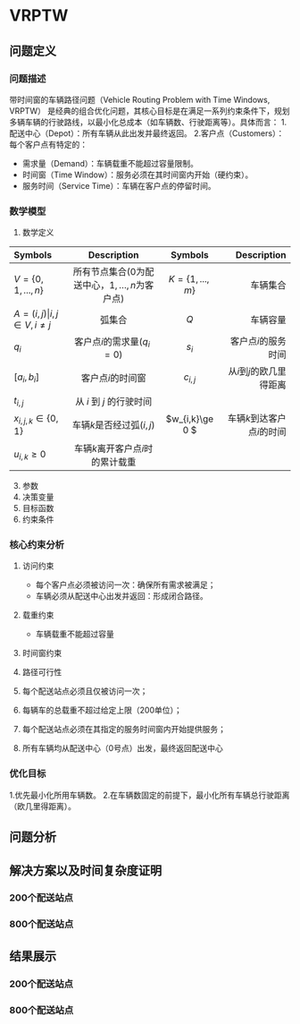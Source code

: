 # VRPTW
## 问题定义
### 问题描述
带时间窗的车辆路径问题（Vehicle Routing Problem with Time Windows, VRPTW） 是经典的组合优化问题，其核心目标是在满足一系列约束条件下，规划多辆车辆的行驶路线，以最小化总成本（如车辆数、行驶距离等）。具体而言：
1.配送中心（Depot）：所有车辆从此出发并最终返回。
2.客户点（Customers）：每个客户点有特定的：
  - 需求量（Demand）：车辆载重不能超过容量限制。
  - 时间窗（Time Window）：服务必须在其时间窗内开始（硬约束）。
  - 服务时间（Service Time）：车辆在客户点的停留时间。
### 数学模型
1. 数学定义

| Symbols      | Description | Symbols      | Description |
| :----------- | :-----------: | :-----------: | -----------: |
|  $V=\{0,1,...,n\}$     | 所有节点集合(0为配送中心，$1,…,n$为客户点)  |$K=\{1,...,m\}$|车辆集合|
|$A={(i,j)\|i,j \in V,i \neq j}$  | 弧集合 | $Q$ | 车辆容量 |
|$q_i$|客户点$i$的需求量($q_i=0$)|$s_i$ | 客户点$i$的服务时间|
|$[a_i,b_i]$|客户点$i$的时间窗|$c_{i,j}$|从$i$到$j$的欧几里得距离|
|$t_{i,j}$|从 $i$ 到 $j$ 的行驶时间|||
|$x_{i,j,k}\in \{0,1\}$|车辆$k$是否经过弧$(i,j)$|$w_{i,k}\ge 0 $|车辆$k$到达客户点$i$的时间|
|$u_{i,k}\ge 0$|车辆$k$离开客户点$i$时的累计载重|||

3. 参数
4. 决策变量
5. 目标函数
6. 约束条件
### 核心约束分析
1. 访问约束
   - 每个客户点必须被访问一次：确保所有需求被满足；
   - 车辆必须从配送中心出发并返回：形成闭合路径。
3. 载重约束
   - 车辆载重不能超过容量
5. 时间窗约束
6. 路径可行性


1. 每个配送站点必须且仅被访问一次；
2. 每辆车的总载重不超过给定上限（200单位）；
3. 每个配送站点必须在其指定的服务时间窗内开始提供服务；
4. 所有车辆均从配送中心（0号点）出发，最终返回配送中心
### 优化目标
1.优先最小化所用车辆数。
2.在车辆数固定的前提下，最小化所有车辆总行驶距离（欧几里得距离）。

## 问题分析



## 解决方案以及时间复杂度证明
### 200个配送站点



### 800个配送站点



## 结果展示
### 200个配送站点



### 800个配送站点

